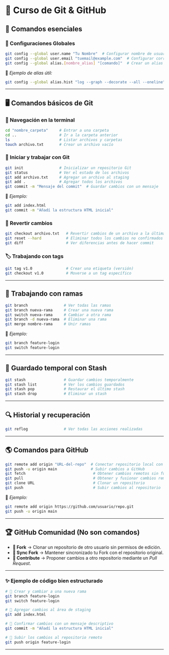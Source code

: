 # 🚀 Curso de Git & GitHub  

## 📌 Comandos esenciales  

### 🔧 Configuraciones Globales  

```bash
git config --global user.name "Tu Nombre"  # Configurar nombre de usuario
git config --global user.email "tuemail@example.com"  # Configurar correo electrónico
git config --global alias.[nombre_alias] "[comando]"  # Crear un alias personalizado
```
📌 *Ejemplo de alias útil:*  
```bash
git config --global alias.hist "log --graph --decorate --all --oneline"
```

---

## 🖥️ Comandos básicos de Git  

### 📂 Navegación en la terminal  

```bash
cd "nombre_carpeta"     # Entrar a una carpeta  
cd ..                   # Ir a la carpeta anterior  
ls                      # Listar archivos y carpetas  
touch archivo.txt       # Crear un archivo vacío  
```

### 🔨 Iniciar y trabajar con Git  

```bash
git init                # Inicializar un repositorio Git  
git status              # Ver el estado de los archivos  
git add archivo.txt     # Agregar un archivo al staging  
git add .               # Agregar todos los archivos  
git commit -m "Mensaje del commit"  # Guardar cambios con un mensaje  
```

📌 *Ejemplo:*  
```bash
git add index.html
git commit -m "Añadí la estructura HTML inicial"
```

### 🔄 Revertir cambios  

```bash
git checkout archivo.txt   # Revertir cambios de un archivo a la última versión confirmada  
git reset --hard           # Eliminar todos los cambios no confirmados  
git diff                   # Ver diferencias antes de hacer commit  
```

### 🏷️ Trabajando con tags  

```bash
git tag v1.0               # Crear una etiqueta (versión)  
git checkout v1.0          # Moverse a un tag específico  
```

---

## 🌿 Trabajando con ramas  

```bash
git branch                # Ver todas las ramas  
git branch nueva-rama     # Crear una nueva rama  
git switch nueva-rama     # Cambiar a otra rama  
git branch -d nueva-rama  # Eliminar una rama  
git merge nombre-rama     # Unir ramas  
```

📌 *Ejemplo:*  
```bash
git branch feature-login
git switch feature-login
```

---

## 📌 Guardado temporal con Stash  

```bash
git stash                 # Guardar cambios temporalmente  
git stash list            # Ver los cambios guardados  
git stash pop             # Restaurar el último stash  
git stash drop            # Eliminar un stash  
```

---

## 🔍 Historial y recuperación  

```bash
git reflog                # Ver todas las acciones realizadas  
```

---

## 🌎 Comandos para GitHub  

```bash
git remote add origin "URL-del-repo"  # Conectar repositorio local con GitHub  
git push -u origin main               # Subir cambios a GitHub  
git fetch                              # Obtener cambios remotos sin fusionarlos  
git pull                               # Obtener y fusionar cambios remotos  
git clone URL                          # Clonar un repositorio  
git push                               # Subir cambios al repositorio  
```

📌 *Ejemplo:*  
```bash
git remote add origin https://github.com/usuario/repo.git
git push -u origin main
```

---

## 🏆  GitHub Comunidad (No son comandos)  

- **🔀 Fork** → Clonar un repositorio de otro usuario sin permisos de edición.  
- **🔄 Sync Fork** → Mantener sincronizado tu Fork con el repositorio original.  
- **🤝 Contribute** → Proponer cambios a otro repositorio mediante un *Pull Request*.  

---

### ✨ Ejemplo de código bien estructurado  

```bash
# 🔀 Crear y cambiar a una nueva rama
git branch feature-login  
git switch feature-login  

# 📌 Agregar cambios al área de staging
git add index.html  

# 💾 Confirmar cambios con un mensaje descriptivo
git commit -m "Añadí la estructura HTML inicial"  

# 🚀 Subir los cambios al repositorio remoto
git push origin feature-login  
```

---